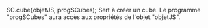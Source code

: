SC.cube(objetJS, progSCubes);
Sert à créer un cube.
Le programme "progSCubes" aura accès aux propriétés de l'objet "objetJS".
